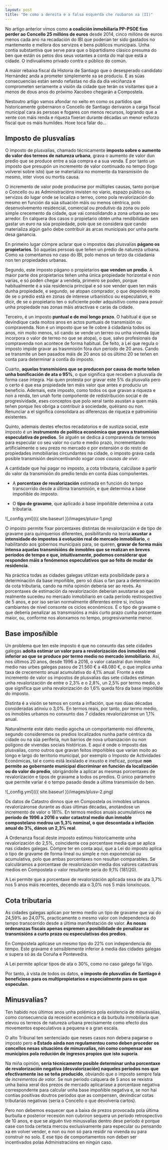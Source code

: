 ```yaml
---
layout: post
title: "De como a dereita e a falsa esquerda che roubaron xa (II)"
---
```


No artigo anterior vimos como **a coalición inmobiliaria PP-PSOE fixo perder ao Concello 25 millóns de euros** desde 2014, cinco millóns de euros menos cada ano na recadación do IBI que poderían ter sido gastados no mantemento e mellora dos servizos e bens públicos municipais. Unha contía substantiva que serve para que o bipartidismo clásico presuma do ben que están os petos dos seus votantes a conta do mal que está a cidade. O indivualismo privado contra o público do común.

A maior rebaixa fiscal da Historia de Santiago que o desesperado candidato Hernández anda a prometer simplemente xa se produciu. E as súas consecuencias están sendo nefastas no día da día veciñanza e comprometen seriamente a visión da cidade que terán os visitantes que a menos de dous anos do próximo Xacobeo chegarán a Compostela.

Nestoutro artigo vamos afondar no xeito en como os partidos que historicamente gobernaron o Concello de Santiago derivaron a carga fiscal municipal cara ás persoas e fogares con menos recursos, logrando que a xente con máis renda e riqueza fixeran durante décadas un menor esforzo fiscal que os máis humildes. Hoxe toca falar do...

## Imposto de plusvalías

O imposto de plusvalías, chamado técnicamente **imposto sobre o aumento do valor dos terreos de natureza urbana**, grava o aumento de valor dun predio que se produce entre a súa compra e a sua venda. É por tanto un imposto que presupón un incremento de valor continuado no tempo (logo volverei sobre isto) que se materializa no momento da transmisión do mesmo, inter vivos ou mortis causa.

O incremento de valor pode producirse por múltiples causas, tanto porque o Concello ou as Administracións invisten no viario, espazo público ou servizos do lugar onde se localiza o terreo, como pola revalorización do mesmo en función da súa situación máis ou menos céntrica, polo desenvolvemento residencial, comercial ou produtivo da zona ou polo simple crecemento da cidade, que vai consolidando a zona urbana ao seu arredor. En calquera dos casos o propietario obtén unha rendibilidade sen gastar un euro na súa propiedade, polo que se considera que cando materializa algún gaño debe contribuír ás arcas municipais por unha parte desa ganancia.

En primeiro lugar cómpre aclarar que o impostos das plusvalías **págano os propietarios**. Só aquelas persoas que teñen un predio de natureza urbana. Como xa comentamos no caso do IBI, polo menos un terzo da cidadanía non ten propiedades urbanas.

Segundo, este imposto págano o propietarios **que venden un predio**. A maior parte dos propietarios teñen unha única propiedade horizontal e non varias, e só poden chegar a vendela, primeiro se poden, porque habitualmente é a súa residencia principal e só soe vender quen ten máis dunha propiedade, e segundo, se atopan comprador, o que depende moito de se o predio está en zonas de interese urbanístico ou especulativo, é dicir, de se o propietario ten o suficiente poder adquisitivo como para posuír unha propiedade nas zonas máis atractivas e caras da cidade.

Terceiro, é un imposto **puntual e de moi longo prazo**. O habitual é que se devindique cada moitos anos en actos puntuais de transmisión ou compravenda. Non é un imposto que se lle cobre á cidadanía todos os anos, nin moito menos, só cando se vende un terreo ou unha vivenda (que incorpora o valor de terreo no que se atopa), o que, salvo profesionais da compravenda non acontece de forma habitual. De feito, a Lei que regula o imposto impide gravar as trasnmisión fóra dun período de 20 anos. Cando se transmite un ben pasados máis de 20 anos só os último 20 se teñen en conta para determinar a contía do imposto.

Cuarto, **aquelas transmisións que se producen por causa de morte teñen unha bonificación de ata o 95%**, o que significa que receben a plusvalía de forma case íntegra. Hai quen protesta por gravar este 5% da plusvalía pero o certo é que esa propiedade ten máis valor que antes e produciu un beneficio. Ademais, este imposto, como todos os que gravan a riqueza e non a renda, ten unah forte compoñente de redistribución social e de progresividade, eses conceptos que polo xeral tanto asustan a quen máis teñen porque lles obriga a contribuír á sociedade, quéirano ou non. Renunciar a el significa consolidara as diferenzas de riqueza e patrominio existentes.

Quinto, ademais destes efectos recadatorios e de xustiza social, este imposto é un **instrumento de política económica que grava a transmision especulativa de predios**. Se alguén se dedica á compravenda de terreos para especular co seu valor no curto e medio prazo, incrementando artificialmente o seu prezo no mercado e por extensión o do resto de propiedades inmobiliarias circundantes na cidade, o imposto grava cada posible transmisión desincentivando xogar *coas cousas de vivir*. 

A cantidade que hai pagar no imposto, a cota tributaria, calcúlase a partir do valor da transmisión do predio tendo en conta dúas compoñentes.

- A **porcentaxe de revalorización** estimada en función do tempo transcorrido desde a última transmisión, e que determina a base impoñible do imposto.

- O **tipo de gravame**, que aplicado á base impoñible determina a cota tributaria.

![_config.yml]({{ site.baseurl }}/images/plusv-1.png)

O imposto permite fixar porcentaxes distintas de revalorización e de tipo de gravame para quinquenios diferentes, posibilitando na teoría **axustar a intensidade do impostos á evolución real do mercado inmobiliario**, e habilitando aos gobernos municipais para, se queren, **gravar de forma máis intensa aquelas transmisións de inmobles que se realizan en breves períodos de tempo e que, intuitivamente, podemos considerar que responden máis a fenómenos especulativos que ao feito de mudar de residencia**.

Na práctica todas as cidades galegas utilizan esta posibilidade para a determinación da base impoñible, pero só dúas o fan para a determinación da cota tributaria, cando na miña opinión debería ser ao revés. As porcentaxes de estimación da revalorización deberían axustarse ao que realmente sucedeu no mercado inmobiliario en cada período restrospectivo de 5 anos, e por iso serían normalmente diferentes entre si, incluso cambiantes de nivel consonte os ciclos económicos. É o tipo de gravame o que debería penalizar as transmisións a máis curto prazo cunha porcentaxe maior, ou, conforme nos alonxamos no tempo, progresivamente menor.

## Base imposñible

Un problema que ten este imposto é que no conxunto das sete cidades galegas **adoita estimar un valor para a revalorización dos inmobles moi inferior ao que se produce por termo medio no mercado inmobiliario**. Así, nos últimos 20 anos, desde 1996 a 2016, o valor catastral dun inmoble medio nas urbes galegas pasou de 21.560 € a 48.080 €, o que implica unha taxa de crecemento anual acumulativa do 4,1% anual. Fronte a este incremento de valor os impostos de plusvalías das sete cidades estiman unha revalorización de entre o 2,3% e o 2,8%, un 2,5% por termo medio, o que significa que unha revalorización do 1,6% queda fóra da base impoñible do imposto.

Distinta é a visión se temos en conta a inflación, que nas dúas décadas consideradas atinxiu o 3,0%. En termos reais, por tanto, por termo medio, os inmobles urbanos no conxunto das 7 cidades revalorizáronse un 1,1% anual.

Naturalmente este dato medio agocha un comportamento moi diferente, segundo consideremos os predios localizados nunha parte céntrica da cidade ou na súa periferia, nun barrios de nova urbanización ou non polígono de vivendas sociais históricas. E aquí é onde o imposto das plusvalías, como outros que gravan feitos impoñibles que varían moito ao longo e largo do territorio municipal, por exemplo o Imposto de Actividades Económicas, tal e como está lexislado e inxusto e ineficaz, porque **non permite ao gobernante municipal discriminar en función da localización ou do valor do predio**, obrigándolle a aplicar as mesmas porcentaxes de revalorización e tipos de gravame a todos os predios. O único parámetro que permite variar é o tempo pasado desde a última transmisión do ben.

![_config.yml]({{ site.baseurl }}/images/plusv-2.png)

Os datos de Catastro dinnos que en Compostela os inmobles urbanos  revalorizáronse durante as dúas últimas décadas, anotándose un incremento de valor o 181%. En termos medios anuais acumulativos **no período de 1996 a 2016 o valor catastral medio dun inmoble compostelano medrou un 5,3% nominal, o que descontada a inflación anual do 3%, dános un 2,3% real**. 

A Ordenanza fiscal deste imposto estimou historicamente unha revalorización do 2,5%, coincidente coa porcentaxe media que se aplica nas cidades galegas. Cómpre ter en conta aqui, que a Lei do imposto aplica o tipo de gravame de forma lineal ou simple e non exponencial ou acumulativa, polo que ambas porcentaxes non resultan comparables. Se calculáramos a porcentaxe de revalorización media dos valores catastrais medios en Compostela o valor resultante sería do 9,1% (181/20).

A Lei permite que a porcentaxe de revalorización aplicada sexa de ata 3,7% nos 5 anos máis recentes, decendo ata o 3,0% nos 5 máis lonxíncuos.

## Cota tributaria

As cidades galegas aplican por termo medio un tipo de gravame que vai do 24,59% ao 24,07%, practicamente o mesmo valor con independencia do tempo transcorrido desde a última manifestación de valor. **As nosas ordenanzas fiscais apenas espremen a posibilidade de penalizar as transmisións a curto prazo ou especulativas dos predios**.

En Compostela aplícase un mesmo tipo do 22% con independencia do tempo. Este gravame é sensiblemente inferior á media das cidades galegas e supera só ás da Coruña e Pontevedra.

A Lei permite aplicar tipos de ata o 30%, como no caso galego fai Vigo.

Por tanto, á vista de todos os datos, **o imposto de plusvalías de Santiago é beneficioso para os multipropietarios e especialmente para os que especulan**.

## Minusvalías?

Ten habido nos últimos anos unha polémica pola existencia de minusvalías, como consecuencia da recesión económica e da burbulla inmobiliaria que elevou os terreos de natureza urbana precisamente como efecto dos movementos especulativos a pequena e a gran escala.

O alto Tribunal ten sentenciado que neses casos non debera pagarse o imposto pero **o Estado aínda non regulamentou como deben proceder os concellos nesas situacións de minusvalías, nin como compensar aos municipios pola redución de ingresos propios que isto suporía**.

Na miña opinión, **sería técnicamente posible determinar unha porcentaxe de revalorización negativa (desvalorización) naqueles períodos nos que efectivamente iso se teña producido**, obviando que o imposto sempre fala de *incrementos de valor*. Se nun período calquera de 5 anos se rexistra unha baixa xeral dos prezos de mercado aplicaríase a porcentaxe negativa correspondente para calcular unha base impoñible negativa e, se non hai contías positivas doutros períodos que as compensen, devindicar cotas tributarias negativas (sería o Concello o que devolvería cartos).

Pero non debemos esquecer que a baixa de prezos provocada pola última burbulla e posterior recesión non cubriron sequera un período retrospectivo de 10 anos, e que se alguén tivo minusvalías dentro dese período é porque case con toda certeza mercou exclusivamente para especular ou pensando xa en volver vender, e non ou non só para residir na vivenda ou para construír no solo. E ese tipo de comportamentos non deben ser incentivados polas Administracións en ningún caso.
